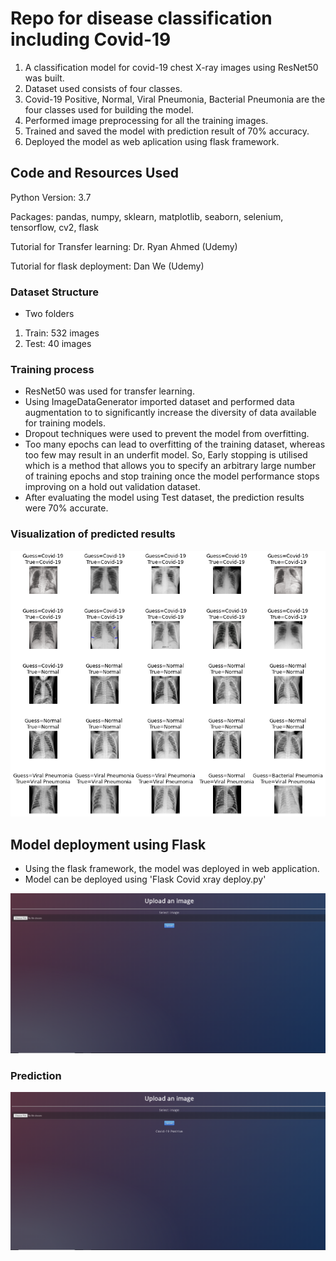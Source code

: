 # Repo for disease classification including Covid-19

1. A classification model for covid-19 chest X-ray images using ResNet50 was built.
2. Dataset used consists of four classes.
3. Covid-19 Positive, Normal, Viral Pneumonia, Bacterial Pneumonia are the four classes used for building the model.
4. Performed image preprocessing for all the training images.
5. Trained and saved the model with prediction result of 70% accuracy.
6. Deployed the model as web aplication using flask framework.

## Code and Resources Used

Python Version: 3.7

Packages: pandas, numpy, sklearn, matplotlib, seaborn, selenium, tensorflow, cv2, flask

Tutorial for Transfer learning: Dr. Ryan Ahmed (Udemy)

Tutorial for flask deployment: Dan We (Udemy)


### Dataset Structure

* Two folders

1. Train: 532 images
2. Test: 40 images

### Training process
* ResNet50 was used for transfer learning.
* Using ImageDataGenerator imported dataset and performed data augmentation to to significantly increase the diversity of data available for training models.
* Dropout techniques were used to prevent the model from overfitting.
* Too many epochs can lead to overfitting of the training dataset, whereas too few may result in an underfit model. So, Early stopping is utilised which is a method that allows you to specify an arbitrary large number of training epochs and stop training once the model performance stops improving on a hold out validation dataset.
* After evaluating the model using Test dataset, the prediction results were 70% accurate.

### Visualization of predicted results
![alt text](https://github.com/Jishan-works/Covid-19-Xray-classification-RESNET50-flask-deployment-/blob/master/prediction_image.png "Logo Title Text 1")

## Model deployment using Flask
* Using the flask framework, the model was deployed in web application.
* Model can be deployed using 'Flask Covid xray deploy.py'

![alt text](https://github.com/Jishan-works/Covid-19-Xray-classification-RESNET50-flask-deployment-/blob/master/screenshot.png)

### Prediction
![alt text](https://github.com/Jishan-works/Covid-19-Xray-classification-RESNET50-flask-deployment-/blob/master/prediction_screenshot.png)
 


